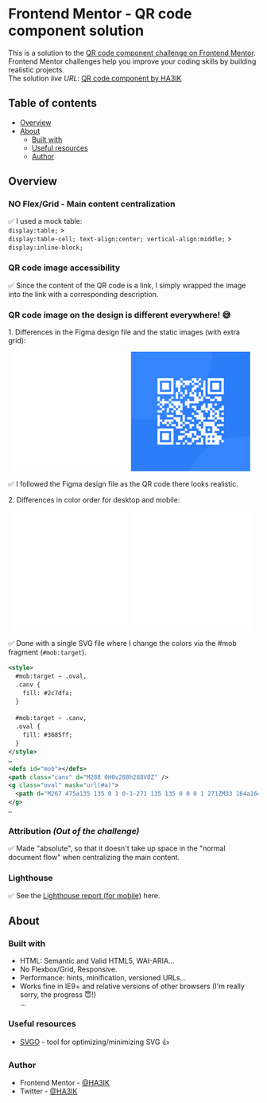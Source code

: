 # Frontend Mentor - QR code component solution

This is a solution to the [QR code component challenge on Frontend Mentor](https://www.frontendmentor.io/challenges/qr-code-component-iux_sIO_H).  
Frontend Mentor challenges help you improve your coding skills by building realistic projects.  
The solution *live URL*: [QR code component by HA3IK](https://ha3ik.github.io/fep/qr-code-component)

## Table of contents

- [Overview](#overview)
- [About](#about)
  - [Built with](#built-with)
  - [Useful resources](#useful-resources)
  - [Author](#author)

## Overview

### NO Flex/Grid - Main content centralization

✅ I used a mock table:  
`display:table;` >  
`display:table-cell; text-align:center; vertical-align:middle;` >  
`display:inline-block;`

### QR code image accessibility

✅ Since the content of the QR code is a link, I simply wrapped the image into the link with a corresponding description.

### QR code image on the design is different everywhere! 😅

1\. Differences in the Figma design file and the static images (with extra grid):

<div style="max-width:490px;min-width:240px;text-align:center">
  <img style="width:49%;min-width:240px" src="./_challenge/screenshot/qr-code.svg#figma" alt="Frontendmentor.io QR code, figma version">
  <img style="width:49%;min-width:240px" src="./_challenge/screenshot/qr-code.png" alt="Frontendmentor.io QR code, static image version">
</div>

✅ I followed the Figma design file as the QR code there looks realistic.

2\. Differences in color order for desktop and mobile:

<div style="max-width:490px;min-width:240px;text-align:center">
  <img style="width:49%;min-width:240px" src="./_challenge/screenshot/qr-code.svg#desk" alt="Frontendmentor.io QR code, desktop version">
  <img style="width:49%;min-width:240px" src="./_challenge/screenshot/qr-code.svg#mob" alt="Frontendmentor.io QR code, mobile version">
</div>

✅ Done with a single SVG file where I change the colors via the #mob fragment (`#mob:target`).

```svg
<style>
  #mob:target ~ .oval,
  .canv {
    fill: #2c7dfa;
  }

  #mob:target ~ .canv,
  .oval {
    fill: #3685ff;
  }
</style>
…
<defs id="mob"></defs>
<path class="canv" d="M288 0H0v288h288V0Z" />
<g class="oval" mask="url(#a)">
  <path d="M267 475a135 135 0 1 0-1-271 135 135 0 0 0 1 271ZM33 164a164 164 0 1 0 0-328 164 164 0 0 0 0 328Z" />
</g>
…
```

### Attribution _(Out of the challenge)_

✅ Made "absolute", so that it doesn't take up space in the "normal document flow" when centralizing the main content.

### Lighthouse

✅ See the [Lighthouse report (for mobile)](https://ha3ik.github.io/fep/qr-code-component/_challenge/lighthouse-report-mob.html) here.

## About

### Built with

- HTML: Semantic and Valid HTML5, WAI-ARIA…
- No Flexbox/Grid, Responsive.
- Performance: hints, minification, versioned URLs…
- Works fine in IE9+ and relative versions of other browsers (I'm really sorry, the progress 😇!)  
  …

### Useful resources

- [SVGO](https://github.com/svg/svgo) - tool for optimizing/minimizing SVG 👍

### Author

- Frontend Mentor - [@HA3IK](https://www.frontendmentor.io/profile/ha3ik)
- Twitter - [@HA3IK](https://www.twitter.com/ha3ik)
